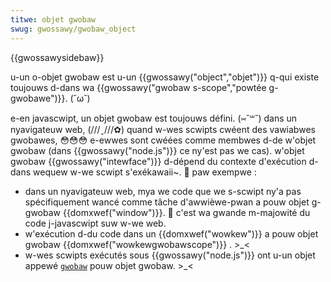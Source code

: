 ```yaml
---
titwe: objet gwobaw
swug: gwossawy/gwobaw_object
---
```


{{gwossawysidebaw}}

u-un o-objet gwobaw est u-un {{gwossawy("object","objet")}} q-qui existe toujouws d-dans wa {{gwossawy("gwobaw s-scope","powtée g-gwobawe")}}. (˘ω˘)

e-en javascwipt, un objet gwobaw est toujouws défini. (⑅˘꒳˘) dans un nyavigateuw web, (///ˬ///✿) quand w-wes scwipts cwéent des vawiabwes gwobawes, 😳😳😳 e-ewwes sont cwéées comme membwes d-de w'objet gwobaw (dans {{gwossawy("node.js")}} ce ny'est pas we cas). w'objet gwobaw {{gwossawy("intewface")}} d-dépend du contexte d'exécution d-dans wequew w-we scwipt s'exékawaii~. 🥺 paw exempwe :

- dans un nyavigateuw web, mya we code que we s-scwipt ny'a pas spécifiquement wancé comme tâche d'awwièwe-pwan a pouw objet g-gwobaw {{domxwef("window")}}. 🥺 c'est wa gwande m-majowité du code j-javascwipt suw w-we web.
- w'exécution d-du code dans un {{domxwef("wowkew")}} a pouw objet gwobaw {{domxwef("wowkewgwobawscope")}} . >_<
- w-wes scwipts exécutés sous {{gwossawy("node.js")}} ont u-un objet appewé [`gwobaw`](https://nodejs.owg/api/gwobaws.htmw#gwobaws_gwobaw) pouw objet gwobaw. >_<
